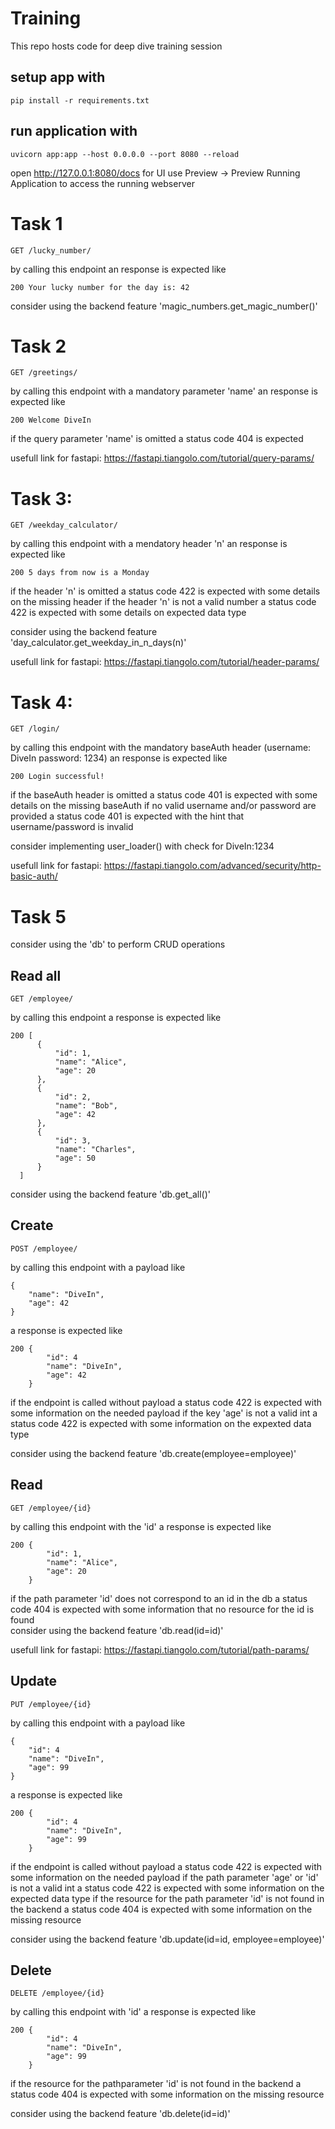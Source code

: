 # Training
This repo hosts code for deep dive training session

## setup app with
    pip install -r requirements.txt

## run application with
    uvicorn app:app --host 0.0.0.0 --port 8080 --reload
    
open http://127.0.0.1:8080/docs for UI
use Preview -> Preview Running Application to access the running webserver



# Task 1

    GET /lucky_number/

by calling this endpoint an response is expected like

    200 Your lucky number for the day is: 42

consider using the backend feature 'magic_numbers.get_magic_number()'



# Task 2
    
    GET /greetings/
    
by calling this endpoint with a mandatory parameter 'name' an response is expected like
    
    200 Welcome DiveIn
    
if the query parameter 'name' is omitted a status code 404 is expected

usefull link for fastapi: https://fastapi.tiangolo.com/tutorial/query-params/



# Task 3:
    
    GET /weekday_calculator/
    
by calling this endpoint with a mendatory header 'n' an response is expected like
    
    200 5 days from now is a Monday
    
if the header 'n' is omitted a status code 422 is expected with some details on the missing header
if the header 'n' is not a valid number a status code 422 is expected with some details on expected data type
    
consider using the backend feature 'day_calculator.get_weekday_in_n_days(n)'

usefull link for fastapi: https://fastapi.tiangolo.com/tutorial/header-params/


# Task 4:

    GET /login/
    
by calling this endpoint with the mandatory baseAuth header (username: DiveIn password: 1234) an response is expected like
    
    200 Login successful!
    
if the baseAuth header is omitted a status code 401 is expected with some details on the missing baseAuth
if no valid username and/or password are provided a status code 401 is expected with the hint that username/password is invalid
    
consider implementing user_loader() with check for DiveIn:1234

usefull link for fastapi: https://fastapi.tiangolo.com/advanced/security/http-basic-auth/


# Task 5

consider using the 'db' to perform CRUD operations

## Read all

    GET /employee/

by calling this endpoint a response is expected like

    200 [
          {
              "id": 1,
              "name": "Alice",
              "age": 20
          },
          {
              "id": 2,
              "name": "Bob",
              "age": 42
          },
          {
              "id": 3,
              "name": "Charles",
              "age": 50
          }
      ]

consider using the backend feature 'db.get_all()'
    

## Create

    POST /employee/

by calling this endpoint with a payload like

    {
        "name": "DiveIn",
        "age": 42
    }
    
a response is expected like

    200 {
            "id": 4
            "name": "DiveIn",
            "age": 42
        }

if the endpoint is called without payload a status code 422 is expected with some information on the needed payload
if the key 'age' is not a valid int a status code 422 is expected with some information on the expexted data type

consider using the backend feature 'db.create(employee=employee)'


## Read

    GET /employee/{id}

by calling this endpoint with the 'id' a response is expected like

    200 {
            "id": 1,
            "name": "Alice",
            "age": 20
        }

if the path parameter 'id' does not correspond to an id in the db a status code 404 is expected with some information that no resource for the id is found    
consider using the backend feature 'db.read(id=id)'

usefull link for fastapi: https://fastapi.tiangolo.com/tutorial/path-params/

## Update

    PUT /employee/{id}

by calling this endpoint with a payload like

    {
        "id": 4
        "name": "DiveIn",
        "age": 99
    }
    
a response is expected like

    200 {
            "id": 4
            "name": "DiveIn",
            "age": 99
        }

if the endpoint is called without payload a status code 422 is expected with some information on the needed payload
if the path parameter 'age' or 'id' is not a valid int a status code 422 is expected with some information on the expected data type
if the resource for the path parameter 'id' is not found in the backend a status code 404 is expected with some information on the missing resource

consider using the backend feature 'db.update(id=id, employee=employee)'


## Delete

    DELETE /employee/{id}

by calling this endpoint with 'id' a response is expected like

    200 {
            "id": 4
            "name": "DiveIn",
            "age": 99
        }

if the resource for the pathparameter 'id' is not found in the backend a status code 404 is expected with some information on the missing resource

consider using the backend feature 'db.delete(id=id)'